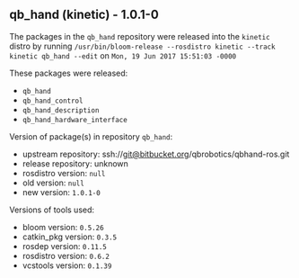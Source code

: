 ## qb_hand (kinetic) - 1.0.1-0

The packages in the `qb_hand` repository were released into the `kinetic` distro by running `/usr/bin/bloom-release --rosdistro kinetic --track kinetic qb_hand --edit` on `Mon, 19 Jun 2017 15:51:03 -0000`

These packages were released:
- `qb_hand`
- `qb_hand_control`
- `qb_hand_description`
- `qb_hand_hardware_interface`

Version of package(s) in repository `qb_hand`:

- upstream repository: ssh://git@bitbucket.org/qbrobotics/qbhand-ros.git
- release repository: unknown
- rosdistro version: `null`
- old version: `null`
- new version: `1.0.1-0`

Versions of tools used:

- bloom version: `0.5.26`
- catkin_pkg version: `0.3.5`
- rosdep version: `0.11.5`
- rosdistro version: `0.6.2`
- vcstools version: `0.1.39`


